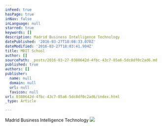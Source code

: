 ```yaml
---
inFeed: true
hasPage: true
inNav: false
inLanguage: null
starred: true
keywords: []
description: Madrid Business Intelligence Technology
datePublished: '2016-03-27T18:08:33.078Z'
dateModified: '2016-03-27T18:03:41.904Z'
title: MBIT School
author: []
sourcePath: _posts/2016-03-27-0380642d-4fbc-43c7-85a6-5dc8df0c2ad6.md
published: true
authors: []
publisher:
  name: null
  domain: null
  url: null
  favicon: null
url: 0380642d-4fbc-43c7-85a6-5dc8df0c2ad6/index.html
_type: Article

---
```

Madrid Business Intelligence Technology
![](https://the-grid-user-content.s3-us-west-2.amazonaws.com/25e6bc24-f864-4efe-b54d-64311317a13b.jpg)